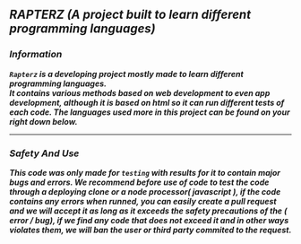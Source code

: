 <div align="left">
<b><em>
<h2>RAPTERZ (A project built to learn different programming languages)</h2>
<h3>Information</h3>
<p><code>Rapterz</code> is a developing project mostly made to learn different programming languages. <br/>It contains various methods based on web development to even app development, although it is based on html so it can run different tests of each code. The languages used more in this project can be found on your right down below. </p>
<hr/>
<h3>Safety And Use</h3>
<p>This code was only made for <code>testing</code> with results for it to contain major bugs and errors. We recommend before use of code to test the code through a deploying clone or a node processor( javascript ), if the code contains any errors when runned, you can easily create a pull request and we will accept it as long as it exceeds the safety precautions of the ( error / bug), if we find any code that does not exceed it and in other ways violates them, we will ban the user or third party commited to the request.</p>
</b></em>
</div>
